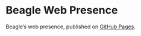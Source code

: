 # Beagle Web Presence

Beagle’s web presence, published on [GitHub Pages](https://jGleitz.github.io/Beagle/branches/format-all).